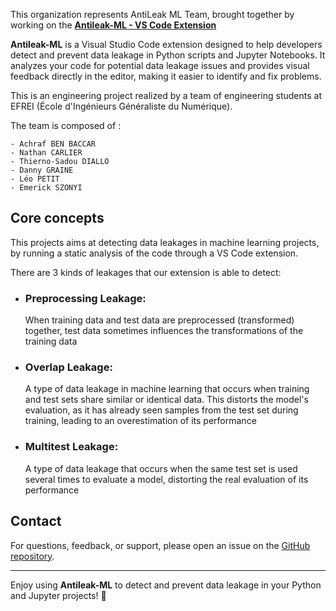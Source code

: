 This organization represents AntiLeak ML Team, brought together by working on the [**Antileak-ML - VS Code Extension**](https://github.com/AntiLeakML/antileak-ml)

**Antileak-ML** is a Visual Studio Code extension designed to help developers detect and prevent data leakage in Python scripts and Jupyter Notebooks. It analyzes your code for potential data leakage issues and provides visual feedback directly in the editor, making it easier to identify and fix problems.

This is an engineering project realized by a team of engineering students at EFREI (École d'Ingénieurs Généraliste du Numérique).

The team is composed of :

    - Achraf BEN BACCAR
    - Nathan CARLIER
    - Thierno-Sadou DIALLO
    - Danny GRAINE
    - Léo PETIT
    - Emerick SZONYI


## Core concepts

This projects aims at detecting data leakages in machine learning projects, by running a static analysis of the code through a VS Code extension.

There are 3 kinds of leakages that our extension is able to detect:

- ### Preprocessing Leakage:
  When training data and test data are preprocessed (transformed) together, test data sometimes influences the transformations of the training data
  
- ### Overlap Leakage:
  A type of data leakage in machine learning that occurs when training and test sets share similar or identical data. This distorts the model's evaluation, as it has already seen samples from the test set during training, leading to an overestimation of its performance
  
- ### Multitest Leakage:
  A type of data leakage that occurs when the same test set is used several times to evaluate a model, distorting the real evaluation of its performance

## Contact

For questions, feedback, or support, please open an issue on the [GitHub repository](https://github.com/AntiLeakML/antileak-ml).

---

Enjoy using **Antileak-ML** to detect and prevent data leakage in your Python and Jupyter projects! 🚀
